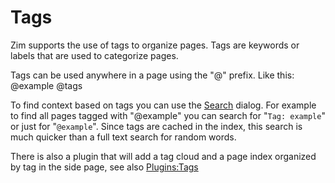 # Tags
Zim supports the use of tags to organize pages. Tags are keywords or labels that are used to categorize pages.

Tags can be used anywhere in a page using the "@" prefix. Like this: @example @tags

To find context based on tags you can use the [Search](./Searching.markdown) dialog. For example to find all pages tagged with "@example" you can search for "``Tag: example``" or just for "``@example``". Since tags are cached in the index, this search is much quicker than a full text search for random words.

There is also a plugin that will add a tag cloud and a page index organized by tag in the side page, see also [Plugins:Tags](../Plugins/Tags.markdown)

